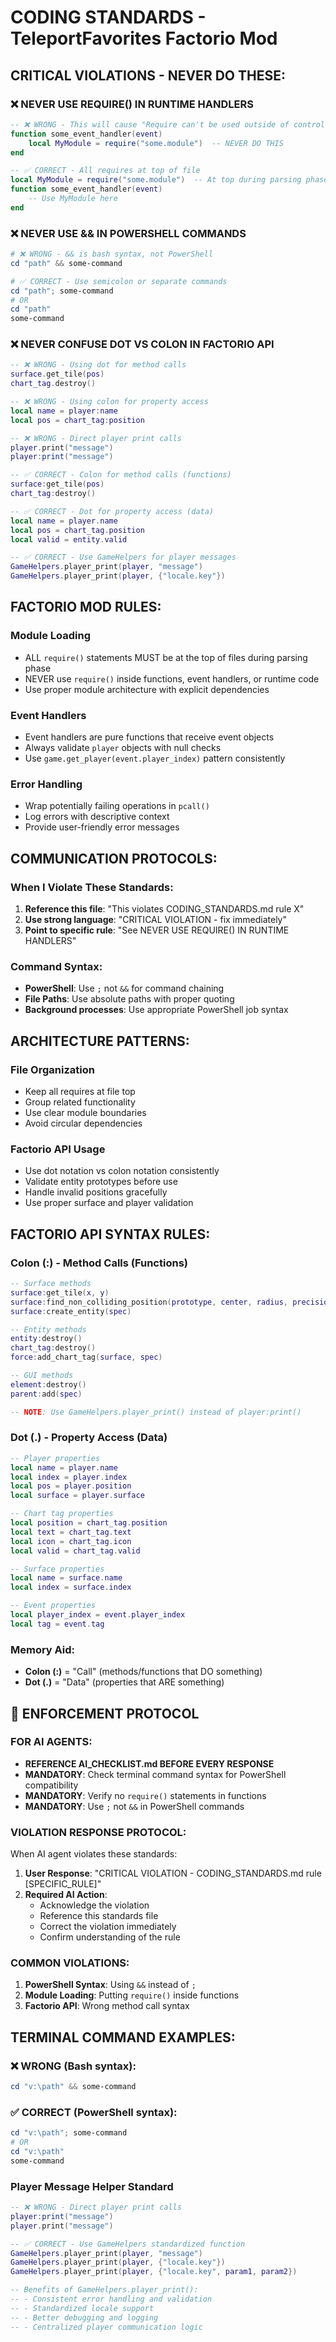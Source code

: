 # CODING STANDARDS - TeleportFavorites Factorio Mod

## CRITICAL VIOLATIONS - NEVER DO THESE:

### ❌ NEVER USE REQUIRE() IN RUNTIME HANDLERS
```lua
-- ❌ WRONG - This will cause "Require can't be used outside of control.lua parsing" error
function some_event_handler(event)
    local MyModule = require("some.module")  -- NEVER DO THIS
end

-- ✅ CORRECT - All requires at top of file
local MyModule = require("some.module")  -- At top during parsing phase
function some_event_handler(event)
    -- Use MyModule here
end
```

### ❌ NEVER USE && IN POWERSHELL COMMANDS
```powershell
# ❌ WRONG - && is bash syntax, not PowerShell
cd "path" && some-command

# ✅ CORRECT - Use semicolon or separate commands
cd "path"; some-command
# OR
cd "path"
some-command
```

### ❌ NEVER CONFUSE DOT VS COLON IN FACTORIO API
```lua
-- ❌ WRONG - Using dot for method calls
surface.get_tile(pos)
chart_tag.destroy()

-- ❌ WRONG - Using colon for property access  
local name = player:name
local pos = chart_tag:position

-- ❌ WRONG - Direct player print calls
player.print("message")
player:print("message")

-- ✅ CORRECT - Colon for method calls (functions)
surface:get_tile(pos)
chart_tag:destroy()

-- ✅ CORRECT - Dot for property access (data)
local name = player.name
local pos = chart_tag.position
local valid = entity.valid

-- ✅ CORRECT - Use GameHelpers for player messages
GameHelpers.player_print(player, "message")
GameHelpers.player_print(player, {"locale.key"})
```

## FACTORIO MOD RULES:

### Module Loading
- ALL `require()` statements MUST be at the top of files during parsing phase
- NEVER use `require()` inside functions, event handlers, or runtime code
- Use proper module architecture with explicit dependencies

### Event Handlers
- Event handlers are pure functions that receive event objects
- Always validate `player` objects with null checks
- Use `game.get_player(event.player_index)` pattern consistently

### Error Handling
- Wrap potentially failing operations in `pcall()`
- Log errors with descriptive context
- Provide user-friendly error messages

## COMMUNICATION PROTOCOLS:

### When I Violate These Standards:
1. **Reference this file**: "This violates CODING_STANDARDS.md rule X"
2. **Use strong language**: "CRITICAL VIOLATION - fix immediately"
3. **Point to specific rule**: "See NEVER USE REQUIRE() IN RUNTIME HANDLERS"

### Command Syntax:
- **PowerShell**: Use `;` not `&&` for command chaining
- **File Paths**: Use absolute paths with proper quoting
- **Background processes**: Use appropriate PowerShell job syntax

## ARCHITECTURE PATTERNS:

### File Organization
- Keep all requires at file top
- Group related functionality
- Use clear module boundaries
- Avoid circular dependencies

### Factorio API Usage
- Use dot notation vs colon notation consistently
- Validate entity prototypes before use
- Handle invalid positions gracefully
- Use proper surface and player validation

## FACTORIO API SYNTAX RULES:

### Colon (:) - Method Calls (Functions)
```lua
-- Surface methods  
surface:get_tile(x, y)
surface:find_non_colliding_position(prototype, center, radius, precision)
surface:create_entity(spec)

-- Entity methods
entity:destroy()
chart_tag:destroy()
force:add_chart_tag(surface, spec)

-- GUI methods
element:destroy()
parent:add(spec)

-- NOTE: Use GameHelpers.player_print() instead of player:print()
```

### Dot (.) - Property Access (Data)
```lua
-- Player properties
local name = player.name
local index = player.index
local pos = player.position
local surface = player.surface

-- Chart tag properties
local position = chart_tag.position
local text = chart_tag.text
local icon = chart_tag.icon
local valid = chart_tag.valid

-- Surface properties
local name = surface.name
local index = surface.index

-- Event properties
local player_index = event.player_index
local tag = event.tag
```

### Memory Aid:
- **Colon (:)** = "Call" (methods/functions that DO something)
- **Dot (.)** = "Data" (properties that ARE something)

## 🚨 ENFORCEMENT PROTOCOL

### FOR AI AGENTS:
- **REFERENCE AI_CHECKLIST.md BEFORE EVERY RESPONSE**
- **MANDATORY**: Check terminal command syntax for PowerShell compatibility
- **MANDATORY**: Verify no `require()` statements in functions
- **MANDATORY**: Use `;` not `&&` in PowerShell commands

### VIOLATION RESPONSE PROTOCOL:
When AI agent violates these standards:

1. **User Response**: "CRITICAL VIOLATION - CODING_STANDARDS.md rule [SPECIFIC_RULE]"
2. **Required AI Action**: 
   - Acknowledge the violation
   - Reference this standards file
   - Correct the violation immediately
   - Confirm understanding of the rule

### COMMON VIOLATIONS:
1. **PowerShell Syntax**: Using `&&` instead of `;`
2. **Module Loading**: Putting `require()` inside functions
3. **Factorio API**: Wrong method call syntax

## TERMINAL COMMAND EXAMPLES:

### ❌ WRONG (Bash syntax):
```powershell
cd "v:\path" && some-command
```

### ✅ CORRECT (PowerShell syntax):
```powershell
cd "v:\path"; some-command
# OR
cd "v:\path"
some-command
```

### Player Message Helper Standard
```lua
-- ❌ WRONG - Direct player print calls
player:print("message")
player.print("message")

-- ✅ CORRECT - Use GameHelpers standardized function
GameHelpers.player_print(player, "message")
GameHelpers.player_print(player, {"locale.key"})
GameHelpers.player_print(player, {"locale.key", param1, param2})

-- Benefits of GameHelpers.player_print():
-- - Consistent error handling and validation
-- - Standardized locale support
-- - Better debugging and logging
-- - Centralized player communication logic
```
